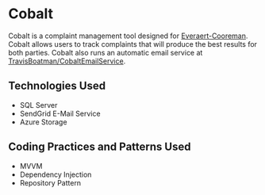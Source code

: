 # Cobalt

Cobalt is a complaint management tool designed for [Everaert-Cooreman](http://www.everaert-cooreman.com/). Cobalt allows users to track complaints that will produce the best results for both parties. Cobalt also runs an automatic email service at [TravisBoatman/CobaltEmailService](https://github.com/TravisBoatman/CobaltEmailService). 

## Technologies Used
* SQL Server
* SendGrid E-Mail Service
* Azure Storage

## Coding Practices and Patterns Used
* MVVM
* Dependency Injection
* Repository Pattern
